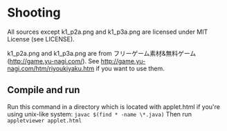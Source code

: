 Shooting
==================================================

All sources except k1\_p2a.png and k1\_p3a.png are licensed under MIT License (see LICENSE).

k1\_p2a.png and k1\_p3a.png are from フリーゲーム素材&無料ゲーム (http://game.yu-nagi.com/). See http://game.yu-nagi.com/htm/riyoukiyaku.htm if you want to use them.

## Compile and run
Run this command in a directory which is located with applet.html if you're using unix-like system: `javac $(find * -name \*.java)`
Then run `appletviewer applet.html`


